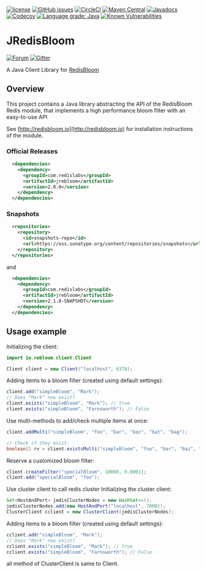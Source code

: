 [![license](https://img.shields.io/github/license/RedisBloom/JRedisBloom.svg)](https://github.com/RedisBloom/JRedisBloom)
[![GitHub issues](https://img.shields.io/github/release/RedisBloom/JRedisBloom.svg)](https://github.com/RedisBloom/JRedisBloom/releases/latest)
[![CircleCI](https://circleci.com/gh/RedisBloom/JRedisBloom/tree/master.svg?style=svg)](https://circleci.com/gh/RedisBloom/JRedisBloom/tree/master)
[![Maven Central](https://maven-badges.herokuapp.com/maven-central/com.redislabs/jrebloom/badge.svg)](https://maven-badges.herokuapp.com/maven-central/com.redislabs/jrebloom)
[![Javadocs](https://www.javadoc.io/badge/com.redislabs/jrebloom.svg)](https://www.javadoc.io/doc/com.redislabs/jrebloom)
[![Codecov](https://codecov.io/gh/RedisBloom/JRedisBloom/branch/master/graph/badge.svg)](https://codecov.io/gh/RedisBloom/JRedisBloom)
[![Language grade: Java](https://img.shields.io/lgtm/grade/java/g/RedisBloom/JRedisBloom.svg?logo=lgtm&logoWidth=18)](https://lgtm.com/projects/g/RedisBloom/JRedisBloom/context:java)
[![Known Vulnerabilities](https://snyk.io/test/github/RedisBloom/JRedisBloom/badge.svg?targetFile=pom.xml)](https://snyk.io/test/github/RedisBloom/JRedisBloom?targetFile=pom.xml)

# JRedisBloom
[![Forum](https://img.shields.io/badge/Forum-RedisBloom-blue)](https://forum.redislabs.com/c/modules/redisbloom)
[![Gitter](https://badges.gitter.im/RedisLabs/RedisBloom.svg)](https://gitter.im/RedisLabs/RedisBloom?utm_source=badge&utm_medium=badge&utm_campaign=pr-badge)

A Java Client Library for [RedisBloom](https://redisbloom.io)

## Overview 

This project contains a Java library abstracting the API of the RedisBloom Redis module, that implements a high
performance bloom filter with an easy-to-use API
 
See [http://redisbloom.io](http://redisbloom.io) for installation instructions of the module.


### Official Releases

```xml
  <dependencies>
    <dependency>
      <groupId>com.redislabs</groupId>
      <artifactId>jrebloom</artifactId>
      <version>2.0.0</version>
    </dependency>
  </dependencies>
```

### Snapshots

```xml
  <repositories>
    <repository>
      <id>snapshots-repo</id>
      <url>https://oss.sonatype.org/content/repositories/snapshots</url>
    </repository>
  </repositories>
```

and
```xml
  <dependencies>
    <dependency>
      <groupId>com.redislabs</groupId>
      <artifactId>jrebloom</artifactId>
      <version>2.1.0-SNAPSHOT</version>
    </dependency>
  </dependencies>
```


## Usage example

Initializing the client:

```java
import io.rebloom.client.Client

Client client = new Client("localhost", 6378);
```

Adding items to a bloom filter (created using default settings):

```java
client.add("simpleBloom", "Mark");
// Does "Mark" now exist?
client.exists("simpleBloom", "Mark"); // true
client.exists("simpleBloom", "Farnsworth"); // False
```


Use multi-methods to add/check multiple items at once:

```java
client.addMulti("simpleBloom", "foo", "bar", "baz", "bat", "bag");

// Check if they exist:
boolean[] rv = client.existsMulti("simpleBloom", "foo", "bar", "baz", "bat", "mark", "nonexist");
```

Reserve a customized bloom filter:

```java
client.createFilter("specialBloom", 10000, 0.0001);
client.add("specialBloom", "foo");

```

Use cluster client to call redis cluster
Initializing the cluster client:
```java
Set<HostAndPort> jedisClusterNodes = new HashSet<>();
jedisClusterNodes.add(new HostAndPort("localhost", 7000));
ClusterClient cclient = new ClusterClient(jedisClusterNodes);
```

Adding items to a bloom filter (created using default settings):

```java
cclient.add("simpleBloom", "Mark");
// Does "Mark" now exist?
cclient.exists("simpleBloom", "Mark"); // true
cclient.exists("simpleBloom", "Farnsworth"); // False
```

all method of ClusterClient is same to Client.
